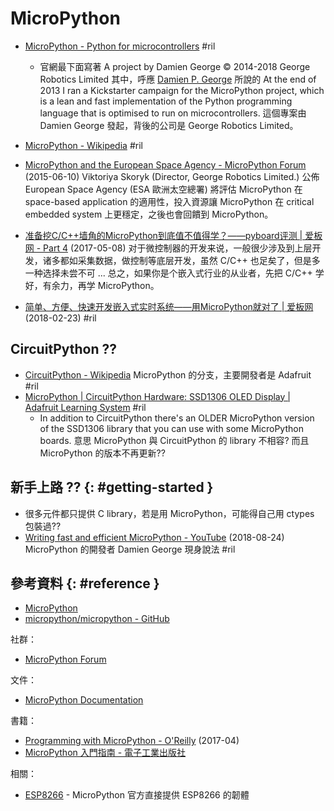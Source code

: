 # MicroPython

  - [MicroPython \- Python for microcontrollers](https://micropython.org/) #ril
      - 官網最下面寫著 A project by Damien George © 2014-2018 George Robotics Limited 其中，呼應 [Damien P\. George](http://dpgeorge.net/) 所說的 At the end of 2013 I ran a Kickstarter campaign for the MicroPython project, which is a lean and fast implementation of the Python programming language that is optimised to run on microcontrollers. 這個專案由 Damien George 發起，背後的公司是 George Robotics Limited。
  - [MicroPython \- Wikipedia](https://en.wikipedia.org/wiki/MicroPython) #ril
  - [MicroPython and the European Space Agency \- MicroPython Forum](https://forum.micropython.org/viewtopic.php?t=744) (2015-06-10) Viktoriya Skoryk (Director, George Robotics Limited.) 公佈 European Space Agency (ESA 歐洲太空總署) 將評估 MicroPython 在 space-based application 的適用性，投入資源讓 MicroPython 在 critical embedded system 上更穩定，之後也會回饋到 MicroPython。

  - [准备挖C/C\+\+墙角的MicroPython到底值不值得学？——pyboard评测 \| 爱板网 \- Part 4](http://www.eeboard.com/evaluation/pyboard/4/) (2017-05-08) 对于微控制器的开发来说，一般很少涉及到上层开发，诸多都如采集数据，做控制等底层开发，虽然 C/C++ 也足矣了，但是多一种选择未尝不可 ... 总之，如果你是个嵌入式行业的从业者，先把 C/C++ 学好，有余力，再学 MicroPython。
  - [简单、方便、快速开发嵌入式实时系统——用MicroPython就对了 \| 爱板网](http://www.eeboard.com/evaluation/micropythonboard/) (2018-02-23) #ril

## CircuitPython ??

  - [CircuitPython \- Wikipedia](https://en.wikipedia.org/wiki/CircuitPython) MicroPython 的分支，主要開發者是 Adafruit #ril
  - [MicroPython \| CircuitPython Hardware: SSD1306 OLED Display \| Adafruit Learning System](https://learn.adafruit.com/micropython-hardware-ssd1306-oled-display/micropython) #ril
      - In addition to CircuitPython there's an OLDER MicroPython version of the SSD1306 library that you can use with some MicroPython boards. 意思 MicroPython 與 CircuitPython 的 library 不相容? 而且 MicroPython 的版本不再更新??

## 新手上路 ?? {: #getting-started }

  - 很多元件都只提供 C library，若是用 MicroPython，可能得自己用 ctypes 包裝過??
  - [Writing fast and efficient MicroPython \- YouTube](https://www.youtube.com/watch?time_continue=5&v=hHec4qL00x0) (2018-08-24) MicroPython 的開發者 Damien George 現身說法 #ril

## 參考資料 {: #reference }

  - [MicroPython](https://micropython.org/)
  - [micropython/micropython - GitHub](https://github.com/micropython/micropython)

社群：

  - [MicroPython Forum](https://forum.micropython.org/)

文件：

  - [MicroPython Documentation](http://docs.micropython.org/)

書籍：

  - [Programming with MicroPython - O'Reilly](http://shop.oreilly.com/product/0636920056515.do) (2017-04)
  - [MicroPython 入門指南 - 電子工業出版社](https://www.tenlong.com.tw/products/9787121328466)

相關：

  - [ESP8266](micropython-esp8266.md) - MicroPython 官方直接提供 ESP8266 的韌體
